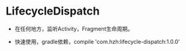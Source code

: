 # LifecycleDispatch

- 在任何地方，监听Activity，Fragment生命周期。

- 快速使用，gradle依赖，compile 'com.hzh:lifecycle-dispatch:1.0.0'